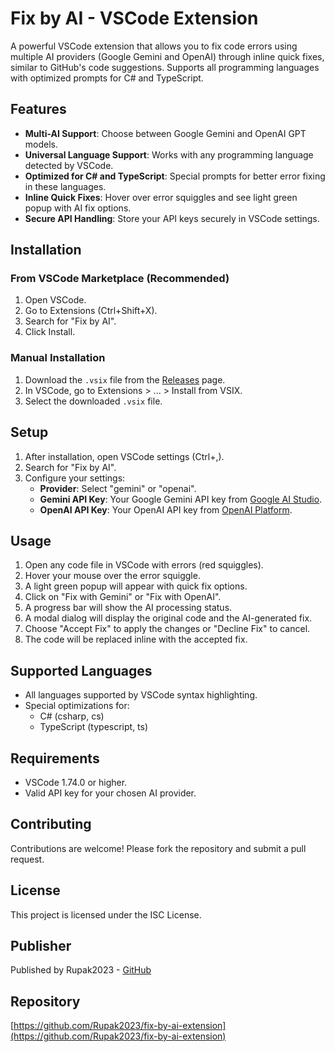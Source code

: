 # Fix by AI - VSCode Extension

A powerful VSCode extension that allows you to fix code errors using multiple AI providers (Google Gemini and OpenAI) through inline quick fixes, similar to GitHub's code suggestions. Supports all programming languages with optimized prompts for C# and TypeScript.

## Features

- **Multi-AI Support**: Choose between Google Gemini and OpenAI GPT models.
- **Universal Language Support**: Works with any programming language detected by VSCode.
- **Optimized for C# and TypeScript**: Special prompts for better error fixing in these languages.
- **Inline Quick Fixes**: Hover over error squiggles and see light green popup with AI fix options.
- **Secure API Handling**: Store your API keys securely in VSCode settings.

## Installation

### From VSCode Marketplace (Recommended)

1. Open VSCode.
2. Go to Extensions (Ctrl+Shift+X).
3. Search for "Fix by AI".
4. Click Install.

### Manual Installation

1. Download the `.vsix` file from the [Releases](https://github.com/Rupak2023/fix-by-ai-extension/releases) page.
2. In VSCode, go to Extensions > ... > Install from VSIX.
3. Select the downloaded `.vsix` file.

## Setup

1. After installation, open VSCode settings (Ctrl+,).
2. Search for "Fix by AI".
3. Configure your settings:
   - **Provider**: Select "gemini" or "openai".
   - **Gemini API Key**: Your Google Gemini API key from [Google AI Studio](https://aistudio.google.com/app/apikey).
   - **OpenAI API Key**: Your OpenAI API key from [OpenAI Platform](https://platform.openai.com/api-keys).

## Usage

1. Open any code file in VSCode with errors (red squiggles).
2. Hover your mouse over the error squiggle.
3. A light green popup will appear with quick fix options.
4. Click on "Fix with Gemini" or "Fix with OpenAI".
5. A progress bar will show the AI processing status.
6. A modal dialog will display the original code and the AI-generated fix.
7. Choose "Accept Fix" to apply the changes or "Decline Fix" to cancel.
8. The code will be replaced inline with the accepted fix.

## Supported Languages

- All languages supported by VSCode syntax highlighting.
- Special optimizations for:
  - C# (csharp, cs)
  - TypeScript (typescript, ts)

## Requirements

- VSCode 1.74.0 or higher.
- Valid API key for your chosen AI provider.

## Contributing

Contributions are welcome! Please fork the repository and submit a pull request.

## License

This project is licensed under the ISC License.

## Publisher

Published by Rupak2023 - [GitHub](https://github.com/Rupak2023)

## Repository

[https://github.com/Rupak2023/fix-by-ai-extension](https://github.com/Rupak2023/fix-by-ai-extension)
